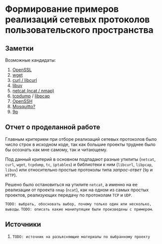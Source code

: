 # Формирование примеров реализаций сетевых протоколов пользовательского пространства

## Заметки

Возможные кандидаты:

1. [OpenSSL](https://github.com/openssl/openssl)
1. [wget](https://github.com/mirror/wget)
1. [curl / libcurl](https://github.com/curl/curl)
1. [libuv](https://github.com/libuv/libuv)
1. [netcat (ncat / nmap)](https://github.com/nmap/nmap)
1. [tcpdump](https://github.com/the-tcpdump-group/tcpdump) / [libpcap](https://github.com/the-tcpdump-group/libpcap)
1. [OpenSSH](https://github.com/openssh/openssh-portable)
1. [Mosquitto?](https://github.com/eclipse-mosquitto/mosquitto)
1. [9p](https://blog.aqwari.net/9p/)

## Отчет о проделанной работе

Главным критерием при отборе реализаций сетевых протоколов было число строк в
исходном коде, так как большие проекты труднее было бы осознать как мне самому,
так и читающему.

Под данный критерий в основном подпадают разные утилиты (`netcat`, `curl`,
`wget`, `tcpdump`, `tc`, `iptables`) и библиотеки к ним (`libcurl`, `libpcap`,
`libuv`) или относительно простые протоколы типа _запрос-ответ_ (`9p` и `HTTP`).

Решено было остановиться на утилите `netcat`, а именно на ее реализации от
проекта `nmap` (`ncat`), как на одном из самых простых проектов, реализующих
передачу по протоколам `TCP` и `UDP`.

`TODO: выбрать, обосновать выбор, почему только один или несколько, выводы`.
`TODO: описать какие манипуляции были произведены с примером`.

## Источники

1. `TODO: источник на разъясняющие материалы по выбранному проекту`
